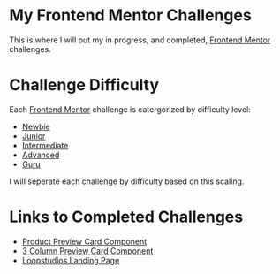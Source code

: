 # My Frontend Mentor Challenges

This is where I will put my in progress, and completed, [Frontend Mentor](https://frontendmentor.io/challenges) challenges.

# Challenge Difficulty

Each [Frontend Mentor](https://frontendmentor.io/challenges) challenge is catergorized by difficulty level:

- [Newbie](https://www.frontendmentor.io/challenges?difficulties=1)
- [Junior](https://www.frontendmentor.io/challenges?difficulties=2)
- [Intermediate](https://www.frontendmentor.io/challenges?difficulties=3)
- [Advanced](https://www.frontendmentor.io/challenges?difficulties=4)
- [Guru](https://www.frontendmentor.io/challenges?difficulties=5)

I will seperate each challenge by difficulty based on this scaling.

# Links to Completed Challenges

- [Product Preview Card Component](https://llxovell.github.io/frontend-mentor-challenges/product-preview-card-component-main/home/)
- [3 Column Preview Card Component](https://llxovell.github.io/frontend-mentor-challenges/3-column-preview-card-component-main)
- [Loopstudios Landing Page](https://llxovell.github.io/frontend-mentor-challenges/loopstudios-landing-page-main/)
